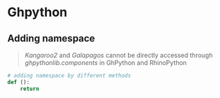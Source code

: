 # Ghpython

## Adding namespace
> *Kangaroo2* and *Galapagos* cannot be directly accessed through *ghpythonlib.components* in GhPython and RhinoPython

```python
# adding namespace by different methods
def ():
    return
```
